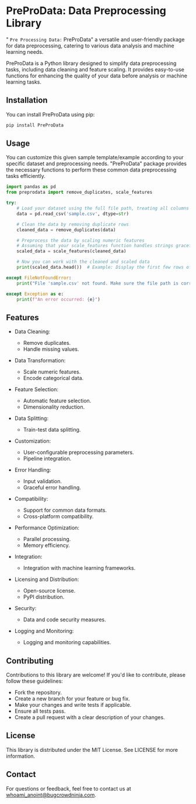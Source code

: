 # PreProData: Data Preprocessing Library


 " `Pre Processing Data:` PreProData" a versatile and user-friendly package for data preprocessing, catering to various data analysis and machine learning needs.

PreProData is a Python library designed to simplify data preprocessing tasks, including data cleaning and feature scaling. It provides easy-to-use functions for enhancing the quality of your data before analysis or machine learning tasks.

## Installation

You can install PreProData using pip:

```bash
pip install PreProData
```

## Usage
You can customize this given sample template/example according to your specific dataset and preprocessing needs. "PreProData" package provides the necessary functions to perform these common data preprocessing tasks efficiently.

```python
import pandas as pd
from preprodata import remove_duplicates, scale_features

try:
    # Load your dataset using the full file path, treating all columns as strings
    data = pd.read_csv('sample.csv', dtype=str)

    # Clean the data by removing duplicate rows
    cleaned_data = remove_duplicates(data)

    # Preprocess the data by scaling numeric features
    # Assuming that your scale_features function handles strings gracefully
    scaled_data = scale_features(cleaned_data)

    # Now you can work with the cleaned and scaled data
    print(scaled_data.head())  # Example: Display the first few rows of the processed data

except FileNotFoundError:
    print("File 'sample.csv' not found. Make sure the file path is correct.")

except Exception as e:
    print(f"An error occurred: {e}")
```

## Features
- Data Cleaning:
    - Remove duplicates.
    - Handle missing values.

- Data Transformation:
    - Scale numeric features.
    - Encode categorical data.

- Feature Selection:
    - Automatic feature selection.
    - Dimensionality reduction.

- Data Splitting:
    - Train-test data splitting.

- Customization:
    - User-configurable preprocessing parameters.
    - Pipeline integration.

- Error Handling:
    - Input validation.
    - Graceful error handling.

- Compatibility:
    - Support for common data formats.
    - Cross-platform compatibility.

- Performance Optimization:
    - Parallel processing.
    - Memory efficiency.

- Integration:
    - Integration with machine learning frameworks.


- Licensing and Distribution:
    - Open-source license.
    - PyPI distribution.

- Security:
    - Data and code security measures.

- Logging and Monitoring:
    - Logging and monitoring capabilities.

## Contributing

Contributions to this library are welcome! If you'd like to contribute, please follow these guidelines:

- Fork the repository.
- Create a new branch for your feature or bug fix.
- Make your changes and write tests if applicable.
- Ensure all tests pass.
- Create a pull request with a clear description of your changes.

## License

This library is distributed under the MIT License. See LICENSE for more information.

## Contact
For questions or feedback, feel free to contact us at whoami_anoint@bugcrowdninja.com.
